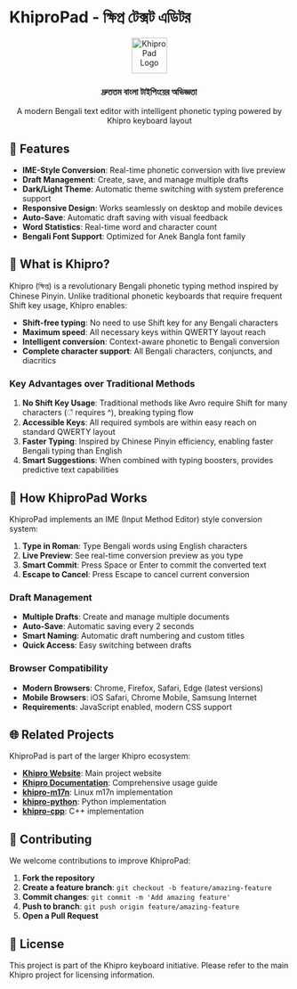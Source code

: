 # KhiproPad - ক্ষিপ্র টেক্সট এডিটর

<div align="center">
  <img src="img/khipro-favicon.ico" alt="KhiproPad Logo" width="64" height="64">
  <h3>দ্রুততম বাংলা টাইপিংয়ের অভিজ্ঞতা</h3>
  <p>A modern Bengali text editor with intelligent phonetic typing powered by Khipro keyboard layout</p>
</div>

## 🌟 Features

- **IME-Style Conversion**: Real-time phonetic conversion with live preview
- **Draft Management**: Create, save, and manage multiple drafts
- **Dark/Light Theme**: Automatic theme switching with system preference support
- **Responsive Design**: Works seamlessly on desktop and mobile devices
- **Auto-Save**: Automatic draft saving with visual feedback
- **Word Statistics**: Real-time word and character count
- **Bengali Font Support**: Optimized for Anek Bangla font family

## 🚀 What is Khipro?

Khipro (ক্ষিপ্র) is a revolutionary Bengali phonetic typing method inspired by Chinese Pinyin. Unlike traditional phonetic keyboards that require frequent Shift key usage, Khipro enables:

- **Shift-free typing**: No need to use Shift key for any Bengali characters
- **Maximum speed**: All necessary keys within QWERTY layout reach
- **Intelligent conversion**: Context-aware phonetic to Bengali conversion
- **Complete character support**: All Bengali characters, conjuncts, and diacritics

### Key Advantages over Traditional Methods

1. **No Shift Key Usage**: Traditional methods like Avro require Shift for many characters (ঁ requires ^), breaking typing flow
2. **Accessible Keys**: All required symbols are within easy reach on standard QWERTY layout
3. **Faster Typing**: Inspired by Chinese Pinyin efficiency, enabling faster Bengali typing than English
4. **Smart Suggestions**: When combined with typing boosters, provides predictive text capabilities

## 🎯 How KhiproPad Works

KhiproPad implements an IME (Input Method Editor) style conversion system:

1. **Type in Roman**: Type Bengali words using English characters
2. **Live Preview**: See real-time conversion preview as you type
3. **Smart Commit**: Press Space or Enter to commit the converted text
4. **Escape to Cancel**: Press Escape to cancel current conversion

### Draft Management
- **Multiple Drafts**: Create and manage multiple documents
- **Auto-Save**: Automatic saving every 2 seconds
- **Smart Naming**: Automatic draft numbering and custom titles
- **Quick Access**: Easy switching between drafts

### Browser Compatibility

- **Modern Browsers**: Chrome, Firefox, Safari, Edge (latest versions)
- **Mobile Browsers**: iOS Safari, Chrome Mobile, Samsung Internet
- **Requirements**: JavaScript enabled, modern CSS support

## 🌐 Related Projects

KhiproPad is part of the larger Khipro ecosystem:

- **[Khipro Website](https://khiprokeyboard.github.io)**: Main project website
- **[Khipro Documentation](https://khiprokeyboard.github.io/docs)**: Comprehensive usage guide
- **[khipro-m17n](https://github.com/khiprokeyboard/khipro-m17n)**: Linux m17n implementation
- **[khipro-python](https://github.com/khiprokeyboard/khipro-python)**: Python implementation
- **[khipro-cpp](https://github.com/khiprokeyboard/khipro-cpp)**: C++ implementation

## 🤝 Contributing

We welcome contributions to improve KhiproPad:

1. **Fork the repository**
2. **Create a feature branch**: `git checkout -b feature/amazing-feature`
3. **Commit changes**: `git commit -m 'Add amazing feature'`
4. **Push to branch**: `git push origin feature/amazing-feature`
5. **Open a Pull Request**

## 📄 License

This project is part of the Khipro keyboard initiative. Please refer to the main Khipro project for licensing information.